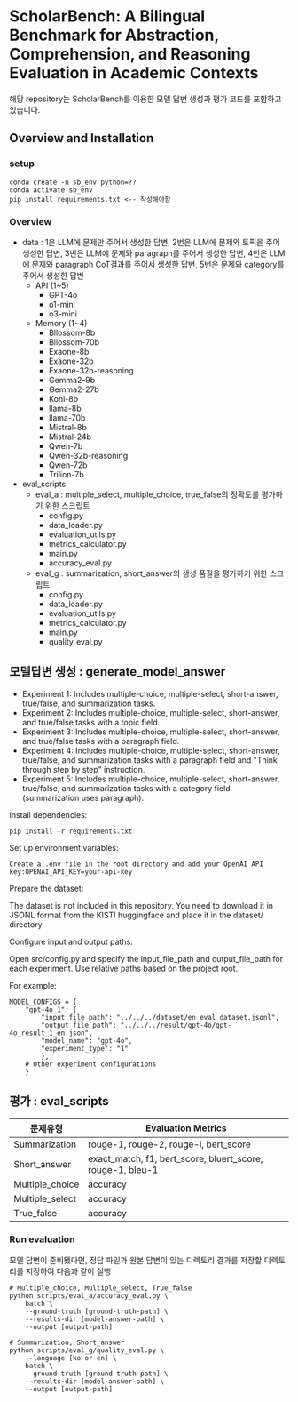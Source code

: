 # ScholarBench: A Bilingual Benchmark for Abstraction, Comprehension, and Reasoning Evaluation in Academic Contexts
해당 repository는 ScholarBench를 이용한 모델 답변 생성과 평가 코드를 포함하고 있습니다.

## Overview and Installation

### setup

    conda create -n sb_env python=??
    conda activate sb_env
    pip install requirements.txt <-- 작성해야함


### Overview
- data : 1은 LLM에 문제만 주어서 생성한 답변, 2번은 LLM에 문제와 토픽을 주어 생성한 답변, 3번은 LLM에 문제와 paragraph를 주어서 생성한 답변, 4번은 LLM에 문제와 paragraph CoT결과를 주어서 생성한 답변, 5번은 문제와 category를 주어서 생성한 답변
    - API (1~5) 
        - GPT-4o 
        - o1-mini
        - o3-mini
    - Memory (1~4)
        - Bllossom-8b
        - Bllossom-70b
        - Exaone-8b
        - Exaone-32b
        - Exaone-32b-reasoning
        - Gemma2-9b
        - Gemma2-27b
        - Koni-8b
        - llama-8b
        - llama-70b
        - Mistral-8b
        - Mistral-24b
        - Qwen-7b
        - Qwen-32b-reasoning
        - Qwen-72b
        - Trilion-7b
- eval_scripts
    - eval_a : multiple_select, multiple_choice, true_false의 정확도를 평가하기 위한 스크립트
        - config.py
        - data_loader.py
        - evaluation_utils.py
        - metrics_calculator.py
        - main.py
        - accuracy_eval.py
    - eval_g : summarization, short_answer의 생성 품질을 평가하기 위한 스크립트
        - config.py
        - data_loader.py
        - evaluation_utils.py
        - metrics_calculator.py
        - main.py
        - quality_eval.py


## 모델답변 생성 : generate_model_answer

- Experiment 1: Includes multiple-choice, multiple-select, short-answer, true/false, and summarization tasks.
- Experiment 2: Includes multiple-choice, multiple-select, short-answer, and true/false tasks with a topic field.
- Experiment 3: Includes multiple-choice, multiple-select, short-answer, and true/false tasks with a paragraph field.
- Experiment 4: Includes multiple-choice, multiple-select, short-answer, true/false, and summarization tasks with a paragraph field and "Think through step by step" instruction.
- Experiment 5: Includes multiple-choice, multiple-select, short-answer, true/false, and summarization tasks with a category field (summarization uses paragraph).

Install dependencies:

    pip install -r requirements.txt

Set up environment variables:

    Create a .env file in the root directory and add your OpenAI API key:OPENAI_API_KEY=your-api-key

Prepare the dataset:

The dataset is not included in this repository. You need to download it in JSONL format from the KISTI huggingface and place it in the dataset/ directory.

Configure input and output paths:

Open src/config.py and specify the input_file_path and output_file_path for each experiment. Use relative paths based on the project root.

For example:

    MODEL_CONFIGS = {
        "gpt-4o_1": {
            "input_file_path": "../../../dataset/en_eval_dataset.jsonl",
            "output_file_path": "../../../result/gpt-4o/gpt-4o_result_1_en.json",
            "model_name": "gpt-4o",
            "experiment_type": "1"
            },
        # Other experiment configurations
        }

## 평가 : eval_scripts

| 문제유형   |  Evaluation Metrics      |
|-------------------|-----------------------------|
| Summarization   | rouge-1, rouge-2, rouge-l, bert_score  |
| Short_answer   | exact_match, f1, bert_score, bluert_score, rouge-1, bleu-1    |
| Multiple_choice         | accuracy |
| Multiple_select      |   accuracy  |
| True_false      | accuracy  |

### Run evaluation
모델 답변이 준비됐다면, 정답 파일과 원본 답변이 있는 디렉토리 결과를 저장할 디렉토리를 지정하여 다음과 같이 실행

    # Multiple_choice, Multiple_select, True_false
    python scripts/eval_a/accuracy_eval.py \
        batch \
        --ground-truth [ground-truth-path] \
        --results-dir [model-answer-path] \
        --output [output-path]
    
    # Summarization, Short_answer
    python scripts/eval_g/quality_eval.py \
        --language [ko or en] \
        batch \
        --ground-truth [ground-truth-path] \
        --results-dir [model-answer-path] \
        --output [output-path]
